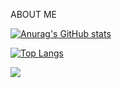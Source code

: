 ABOUT ME

[![Anurag's GitHub stats](https://github-readme-stats.vercel.app/api?username=nosnowowie93347)](https://github.com/anuraghazra/github-readme-stats)

[![Top Langs](https://github-readme-stats.vercel.app/api/top-langs/?username=nosnowowie93347&hide=batchfile,css,procfile,scss&layout=compact&langs_count=10)](https://github.com/anuraghazra/github-readme-stats)

![](https://komarev.com/ghpvc/?username=nosnowowie93347)

